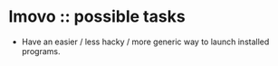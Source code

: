 Imovo :: possible tasks
=======================

- Have an easier / less hacky / more generic way to launch installed programs.
